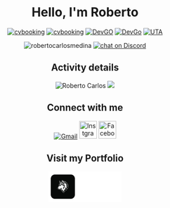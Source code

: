 <div align=center>
<h1>Hello, I'm Roberto</h1>

[![cvbooking](https://img.shields.io/badge/Junior%20Software%20Engineer-cvbooking-blue?style=circle-square)](https://cvbooking.com)
[![cvbooking](https://img.shields.io/badge/Software%20Engineer-cvbooking-blue?style=circle-square)](https://cvbooking.com)
[![DevGO](https://img.shields.io/badge/Junior%20Software%20Engineer-DevGo-green?style=circle-square)](https://cvbooking.com)
[![DevGo](https://img.shields.io/badge/Software%20Engineer-DevGo-green?style=circle-square)](https://devgo.org)
[![UTA](https://img.shields.io/badge/Teacher%20&%20Software%20Engineer-UTA-blue?style=circle-square)](https://uta.cv)
<p align="center"> 
  <img src="https://komarev.com/ghpvc/?username=robertocarlosmedina&label=Profile%20views&color=0eb421&style=flat" alt="robertocarlosmedina" />  
  <a href="https://discord.gg/A6FNKHwhGv">
  <img src="https://img.shields.io/discord/308323056592486420?logo=discord" alt="chat on Discord"></a>
 </p>
 

</div>

<h2 align="center">Activity details</h2>
<p align="center">
 
<img align="" height='150px' src="https://github-readme-stats.vercel.app/api?username=robertocarlosmedina&hide_title=true&show_icons=true&theme=radical" alt="Roberto Carlos" />
<img align="" height='150px' src="https://github-readme-stats.vercel.app/api/top-langs/?username=robertocarlosmedina&hide_title=false&layout=compact&theme=radical&count_private=true&hide=css,html" />
</p>

<h2  align="center">Connect with me</h2>


<p align="center">
     <a href="mailto:robertocarlosmedina.dev@gmail.com"><img alt="Gmail"  title="Gmail" src="https://www.vectorlogo.zone/logos/gmail/gmail-tile.svg"   width="40" height="40" /></a>
     <a href="https://www.instagram.com/robertocarlosmedinacv/"><img title="Instgrame" src="https://www.vectorlogo.zone/logos/instagram/instagram-tile.svg"   width="40" height="40" /></a>
     <a href="https://www.linkedin.com/in/robertocarlosmedina/"><img title="Facebook" src="https://www.vectorlogo.zone/logos/linkedin/linkedin-tile.svg"   width="40" height="40" /></a>
</p>
<h2  align="center">Visit my Portfolio</h2>
<p align=center>
 
 <a href="https://robertocarlosmedina.github.io/portfolio/">
    <img src="https://github.com/robertocarlosmedina/RobertoCarlosMedina/blob/main/assets/portfolioIcon.png" alt="Potfolio icon" height="70"/>
 </a>
</p>
